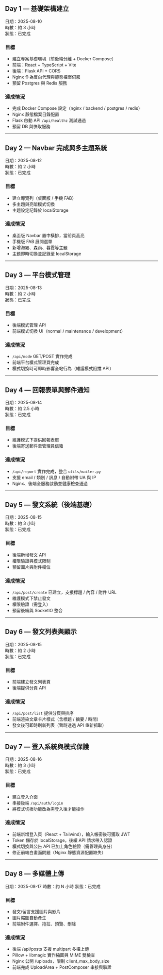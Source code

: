 ## Day 1 — 基礎架構建立
日期：2025-08-10  
時數：約 3 小時  
狀態：已完成  

### 目標
- 建立專案基礎環境（前後端分離 + Docker Compose）
- 前端：React + TypeScript + Vite
- 後端：Flask API + CORS
- Nginx 作為反向代理與靜態檔案伺服
- 預留 Postgres 與 Redis 服務

### 達成情況
- 完成 Docker Compose 設定（nginx / backend / postgres / redis）
- Nginx 靜態檔案目錄配置
- Flask 啟動 API `/api/healthz` 測試通過
- 預留 DB 與快取服務

---

## Day 2 — Navbar 完成與多主題系統
日期：2025-08-12  
時數：約 2 小時  
狀態：已完成  

### 目標
- 建立導覽列（桌面版 / 手機 FAB）
- 多主題與亮暗模式切換
- 主題設定記錄於 localStorage

### 達成情況
- 桌面版 Navbar 置中橫排，當前頁高亮
- 手機版 FAB 展開選單
- 新增海霧、森雨、暮霞等主題
- 主題即時切換並記錄至 localStorage

---

## Day 3 — 平台模式管理
日期：2025-08-13  
時數：約 2 小時  
狀態：已完成  

### 目標
- 後端模式管理 API
- 前端模式切換 UI（normal / maintenance / development）

### 達成情況
- `/api/mode` GET/POST 實作完成
- 前端平台模式管理頁完成
- 模式切換時可即時影響全站行為（維護模式阻擋 API）

---

## Day 4 — 回報表單與郵件通知
日期：2025-08-14  
時數：約 2.5 小時  
狀態：已完成  

### 目標
- 維護模式下提供回報表單
- 後端寄送郵件至管理員信箱

### 達成情況
- `/api/report` 實作完成，整合 `utils/mailer.py`
- 支援 email / 類別 / 訊息 / 自動附帶 UA 與 IP
- Nginx、後端全服務啟動並健康檢查通過

---

## Day 5 — 發文系統（後端基礎）
日期：2025-08-15  
時數：約 3 小時  
狀態：已完成  

### 目標
- 後端新增發文 API
- 權限驗證與模式限制
- 預留圖片與附件欄位

### 達成情況
- `/api/post/create` 已建立，支援標題 / 內容 / 附件 URL
- 維護模式下禁止發文
- 權限驗證（需登入）
- 預留後續與 SocketIO 整合

---

## Day 6 — 發文列表與顯示
日期：2025-08-15  
時數：約 2 小時  
狀態：已完成  

### 目標
- 前端建立發文列表頁
- 後端提供分頁 API

### 達成情況
- `/api/post/list` 提供分頁與排序
- 前端渲染文章卡片樣式（含標題 / 摘要 / 時間）
- 發文後可即時刷新列表（暫時透過 API 重新抓取）

---

## Day 7 — 登入系統與模式保護
日期：2025-08-16  
時數：約 3 小時  
狀態：已完成  

### 目標
- 建立登入介面
- 串接後端 `/api/auth/login`
- 將模式切換功能改為需登入後才能操作

### 達成情況
- 前端新增登入頁（React + Tailwind），輸入帳密後可獲取 JWT
- Token 儲存於 localStorage，後續 API 請求帶入認證
- 模式切換與公告 API 已加上角色驗證（需管理員身分）
- 修正前端白畫面問題（Nginx 靜態資源配置缺失）

---

## Day 8 — 多媒體上傳
日期：2025-08-17
時數：約 N 小時
狀態：已完成

### 目標
- 發文/留言支援圖片與影片
- 圖片縮圖自動產生
- 前端附件選擇、拖拉、預覽、刪除

### 達成情況
- 後端 /api/posts 支援 multipart 多檔上傳
- Pillow + libmagic 實作縮圖與 MIME 雙檢查
- Nginx 公開 /uploads，限制 client_max_body_size
- 前端完成 UploadArea + PostComposer 串接與驗證
